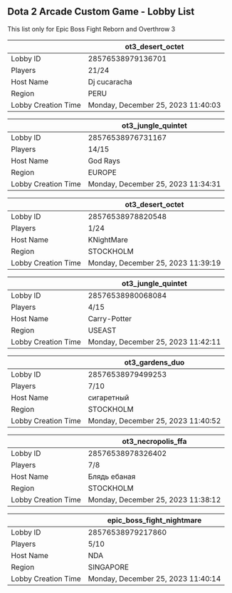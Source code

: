 ## Dota 2 Arcade Custom Game - Lobby List

This list only for Epic Boss Fight Reborn and Overthrow 3

|  | ot3_desert_octet |
| ------ | ------ |
| Lobby ID | 28576538979136701 |
| Players | 21/24 |
| Host Name | Dj cucaracha |
| Region | PERU |
| Lobby Creation Time | Monday, December 25, 2023 11:40:03 |


|  | ot3_jungle_quintet |
| ------ | ------ |
| Lobby ID | 28576538976731167 |
| Players | 14/15 |
| Host Name | God Rays |
| Region | EUROPE |
| Lobby Creation Time | Monday, December 25, 2023 11:34:31 |


|  | ot3_desert_octet |
| ------ | ------ |
| Lobby ID | 28576538978820548 |
| Players | 1/24 |
| Host Name | KNightMare |
| Region | STOCKHOLM |
| Lobby Creation Time | Monday, December 25, 2023 11:39:19 |


|  | ot3_jungle_quintet |
| ------ | ------ |
| Lobby ID | 28576538980068084 |
| Players | 4/15 |
| Host Name | Carry-Potter |
| Region | USEAST |
| Lobby Creation Time | Monday, December 25, 2023 11:42:11 |


|  | ot3_gardens_duo |
| ------ | ------ |
| Lobby ID | 28576538979499253 |
| Players | 7/10 |
| Host Name | сигаретный |
| Region | STOCKHOLM |
| Lobby Creation Time | Monday, December 25, 2023 11:40:52 |


|  | ot3_necropolis_ffa |
| ------ | ------ |
| Lobby ID | 28576538978326402 |
| Players | 7/8 |
| Host Name | Блядь ебаная |
| Region | STOCKHOLM |
| Lobby Creation Time | Monday, December 25, 2023 11:38:12 |


|  | epic_boss_fight_nightmare |
| ------ | ------ |
| Lobby ID | 28576538979217860 |
| Players | 5/10 |
| Host Name | NDA |
| Region | SINGAPORE |
| Lobby Creation Time | Monday, December 25, 2023 11:40:14 |


